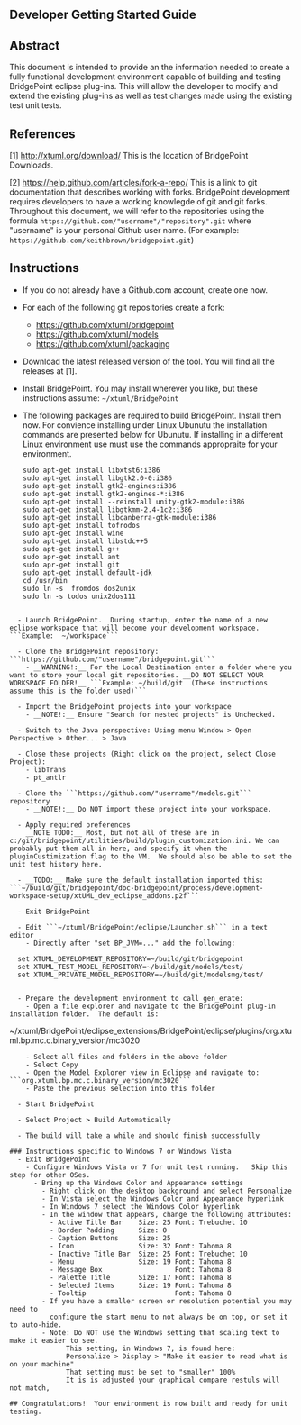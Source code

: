 Developer Getting Started Guide
----------------------------------------


Abstract
------------
This document is intended to provide an the information needed to create a fully functional development environment capable of building and testing BridgePoint eclipse plug-ins.  This will allow the developer to modify and extend the existing plug-ins as well as test changes made using the existing test unit tests.

References
------------
[1]  http://xtuml.org/download/ This is the location of BridgePoint Downloads.

[2] https://help.github.com/articles/fork-a-repo/ This is a link to git documentation that describes working with forks. BridgePoint development requires developers to have a working knowlegde of git and git forks.  
Throughout this document, we will refer to the repositories using the formula ```https://github.com/"username"/"repository".git``` where "username" is your personal Github user name. (For example: ```https://github.com/keithbrown/bridgepoint.git```)


Instructions
------------

  - If you do not already have a Github.com account, create one now.

  - For each of the following git repositories create a fork:
    - https://github.com/xtuml/bridgepoint
    - https://github.com/xtuml/models
    - https://github.com/xtuml/packaging
    
  - Download the latest released version of the tool.  You will find all the releases at [1].
  
  - Install BridgePoint.  You may install wherever you like, but these instructions 
     assume:  ```~/xtuml/BridgePoint```

  - The following packages are required to build BridgePoint.  Install them now.  For convience installing
    under Linux Ubunutu the installation commands are presented below for Ubunutu.  If installing in a 
    different Linux environment use must use the commands appropraite for your environment.  
    ```
    sudo apt-get install libxtst6:i386  
    sudo apt-get install libgtk2.0-0:i386  
    sudo apt-get install gtk2-engines:i386  
    sudo apt-get install gtk2-engines-*:i386  
    sudo apt-get install --reinstall unity-gtk2-module:i386  
    sudo apt-get install libgtkmm-2.4-1c2:i386  
    sudo apt-get install libcanberra-gtk-module:i386  
    sudo apt-get install tofrodos   
    sudo apt-get install wine  
    sudo apt-get install libstdc++5  
    sudo apt-get install g++  
    sudo apr-get install ant  
    sudo apr-get install git  
    sudo apt-get install default-jdk  
    cd /usr/bin  
    sudo ln -s  fromdos dos2unix  
    sudo ln -s todos unix2dos111
```
  
  - Launch BridgePoint.  During startup, enter the name of a new eclipse workspace that will become your development workspace. ```Example:  ~/workspace```

  - Clone the BridgePoint repository: ```https://github.com/"username"/bridgepoint.git```
    - __WARNING!:__ For the Local Destination enter a folder where you want to store your local git repositories. __DO NOT SELECT YOUR WORKSPACE FOLDER!__ ```Example: ~/build/git  (These instructions assume this is the folder used)```

  - Import the BridgePoint projects into your workspace
    - __NOTE!:__ Ensure "Search for nested projects" is Unchecked.

  - Switch to the Java perspective: Using menu Window > Open Perspective > Other... > Java

  - Close these projects (Right click on the project, select Close Project):
    - libTrans
    - pt_antlr

  - Clone the ```https://github.com/"username"/models.git``` repository
    - __NOTE!:__ Do NOT import these project into your workspace.
    
  - Apply required preferences  
    __NOTE TODO:__ Most, but not all of these are in c:/git/bridgepoint/utilities/build/plugin_customization.ini. We can probably put them all in here, and specify it when the -pluginCustimization flag to the VM.  We should also be able to set the unit test history here.

  - __TODO:__ Make sure the default installation imported this: ```~/build/git/bridgepoint/doc-bridgepoint/process/development-workspace-setup/xtUML_dev_eclipse_addons.p2f```

  - Exit BridgePoint

  - Edit ```~/xtuml/BridgePoint/eclipse/Launcher.sh``` in a text editor
    - Directly after "set BP_JVM=..." add the following:
```      
      set XTUML_DEVELOPMENT_REPOSITORY=~/build/git/bridgepoint
      set XTUML_TEST_MODEL_REPOSITORY=~/build/git/models/test/
      set XTUML_PRIVATE_MODEL_REPOSITORY=~/build/git/modelsmg/test/
```

  - Prepare the development environment to call gen_erate:
    - Open a file explorer and navigate to the BridgePoint plug-in installation folder.  The default is:
```
~/xtuml/BridgePoint/eclipse_extensions/BridgePoint/eclipse/plugins/org.xtuml.bp.mc.c.binary_version/mc3020
```
    - Select all files and folders in the above folder
    - Select Copy
    - Open the Model Explorer view in Eclipse and navigate to: ```org.xtuml.bp.mc.c.binary_version/mc3020```
    - Paste the previous selection into this folder

  - Start BridgePoint
   
  - Select Project > Build Automatically

  - The build will take a while and should finish successfully

### Instructions specific to Windows 7 or Windows Vista
  - Exit BridgePoint
    - Configure Windows Vista or 7 for unit test running.   Skip this step for other OSes.
      - Bring up the Windows Color and Appearance settings
        - Right click on the desktop background and select Personalize
        - In Vista select the Windows Color and Appearance hyperlink
        - In Windows 7 select the Windows Color hyperlink
        - In the window that appears, change the following attributes:
          - Active Title Bar    Size: 25 Font: Trebuchet 10
          - Border Padding      Size: 0
          - Caption Buttons     Size: 25
          - Icon                Size: 32 Font: Tahoma 8
          - Inactive Title Bar  Size: 25 Font: Trebuchet 10
          - Menu                Size: 19 Font: Tahoma 8
          - Message Box                  Font: Tahoma 8
          - Palette Title       Size: 17 Font: Tahoma 8
          - Selected Items      Size: 19 Font: Tahoma 8
          - Tooltip                      Font: Tahoma 8
        - If you have a smaller screen or resolution potential you may need to
          configure the start menu to not always be on top, or set it to auto-hide.
        - Note: Do NOT use the Windows setting that scaling text to make it easier to see. 
              This setting, in Windows 7, is found here:
              Personalize > Display > "Make it easier to read what is on your machine"
              That setting must be set to "smaller" 100%
              It is is adjusted your graphical compare restuls will not match,

## Congratulations!  Your environment is now built and ready for unit testing.

